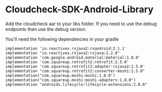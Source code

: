 # Cloudcheck-SDK-Android-Library


Add the cloudcheck aar to your libs folder. If you need to use the debug endpoints then use the debug version.

You'll need the following dependencies in your gradle

```
implementation 'io.reactivex.rxjava2:rxandroid:2.1.1'
implementation "io.reactivex.rxjava2:rxjava:2.2.8"
implementation 'com.google.android.material:material:1.0.0'
implementation 'com.squareup.retrofit2:retrofit:2.5.0'
implementation 'com.squareup.retrofit2:adapter-rxjava2:2.5.0'
implementation "com.squareup.retrofit2:converter-moshi:2.5.0"
implementation("com.squareup.moshi:moshi:1.8.0")
implementation("com.squareup.moshi:moshi-adapters:1.8.0")
implementation "androidx.lifecycle:lifecycle-extensions:2.0.0"

```
